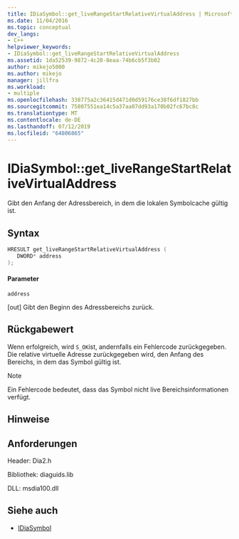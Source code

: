 ```yaml
---
title: IDiaSymbol::get_liveRangeStartRelativeVirtualAddress | Microsoft-Dokumentation
ms.date: 11/04/2016
ms.topic: conceptual
dev_langs:
- C++
helpviewer_keywords:
- IDiaSymbol::get_liveRangeStartRelativeVirtualAddress
ms.assetid: 1da52539-9872-4c20-8eaa-74b6cb5f3b02
author: mikejo5000
ms.author: mikejo
manager: jillfra
ms.workload:
- multiple
ms.openlocfilehash: 338775a2c36415d471d0d59176ce38f6df1827bb
ms.sourcegitcommit: 75807551ea14c5a37aa07dd93a170b02fc67bc8c
ms.translationtype: MT
ms.contentlocale: de-DE
ms.lasthandoff: 07/12/2019
ms.locfileid: "64806865"
---
```

# <a name="idiasymbolgetliverangestartrelativevirtualaddress"></a>IDiaSymbol::get_liveRangeStartRelativeVirtualAddress
Gibt den Anfang der Adressbereich, in dem die lokalen Symbolcache gültig ist.

## <a name="syntax"></a>Syntax

```C++
HRESULT get_liveRangeStartRelativeVirtualAddress ( 
   DWORD* address
);
```

#### <a name="parameters"></a>Parameter
 `address`

[out] Gibt den Beginn des Adressbereichs zurück.

## <a name="return-value"></a>Rückgabewert
 Wenn erfolgreich, wird `S_OK`ist, andernfalls ein Fehlercode zurückgegeben. Die relative virtuelle Adresse zurückgegeben wird, den Anfang des Bereichs, in dem das Symbol gültig ist.

> [!NOTE]
> Ein Fehlercode bedeutet, dass das Symbol nicht live Bereichsinformationen verfügt.

## <a name="remarks"></a>Hinweise

## <a name="requirements"></a>Anforderungen
 Header: Dia2.h

 Bibliothek: diaguids.lib

 DLL: msdia100.dll

## <a name="see-also"></a>Siehe auch
- [IDiaSymbol](../../debugger/debug-interface-access/idiasymbol.md)